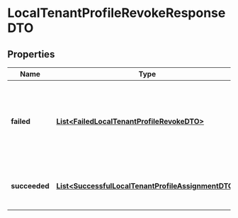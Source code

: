 

# LocalTenantProfileRevokeResponseDTO


## Properties

| Name | Type | Description | Notes |
|------------ | ------------- | ------------- | -------------|
|**failed** | [**List&lt;FailedLocalTenantProfileRevokeDTO&gt;**](FailedLocalTenantProfileRevokeDTO.md) | A list of objects representing any errors that occurred during the assignment operation. |  [optional] |
|**succeeded** | [**List&lt;SuccessfulLocalTenantProfileAssignmentDTO&gt;**](SuccessfulLocalTenantProfileAssignmentDTO.md) | A list of the user IDs that successfully had a profile removed. |  [optional] |



